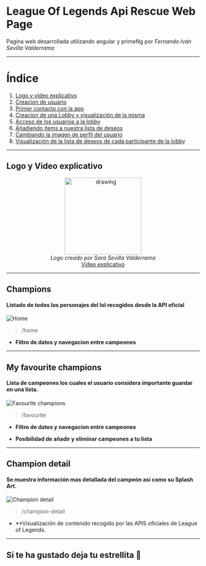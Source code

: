 # League Of Legends Api Rescue Web Page

Pagina web desarrollada utilizando angular y primeNg por <em>Fernando Iván Sevilla Valderrama</em>




--------------------------------------- 



# Índice
1. [Logo y video explicativo](#logo-y-video-explicativo)
2. [Creacion de usuario](#creación-de-usuario)
3. [Primer contacto con la app](#primer-contacto-con-la-app)
4. [Creacion de una Lobby y visualización de la misma](#creacion-de-una-lobby-y-visualización-de-la-misma)
5. [Acceso de los usuarios a la lobby](#acceso-de-los-usuarios-a-la-lobby)
6. [Añadiendo items a nuestra lista de deseos](#añadiendo-items-a-nuestra-lista-de-deseos)
7. [Cambiando la imagen de perfil del usuario](#cambiando-la-imagen-de-perfil-del-usuario)
8. [Visualización de la lista de deseos de cada participante de la lobby](#visualización-de-la-lista-de-deseos-de-cada-participante-de-la-lobby)




--------------------------------------- 
## Logo y Video explicativo

<p align="center">
 <img src="https://www.logolynx.com/images/logolynx/6b/6bb837960806745a1543e6b43fca2297.png" alt="drawing" width="200"/>
 <br>
 <em>Logo creado por Sara Sevilla Valderrama</em>
 <br>
  <a align="center" href="https://www.youtube.com/watch?v=NF1Dqf8jbcI">Video explicativo</a>
</p>
  

---------------------------------------  


## Champions
#### Listado de todos los personajes del lol recogidos desde la API oficial

![Home](img_ionic/1.2.png)
> /home

* **Filtro de datos y navegacion entre campeones**


---------------------------------------  


## My favourite champions
#### Lista de campeones los cuales el usuario considera importante guardar en una lista.
![Favourite champions](img_ionic/2.png)
> /favourite

* **Filtro de datos y navegacion entre campeones**

* **Posibilidad de añadir y eliminar campeones a tu lista**
 
 
---------------------------------------  


## Champion detail
#### Se muestra información mas detallada del campeón así como su Splash Art.
![Champion detail](img_ionic/3.png)
> /champion-detail

* **Visualización de contenido recogido por las APIS oficiales de League of Legends.
 

---------------------------------------  



## Si te ha gustado deja tu estrellita 🤩
